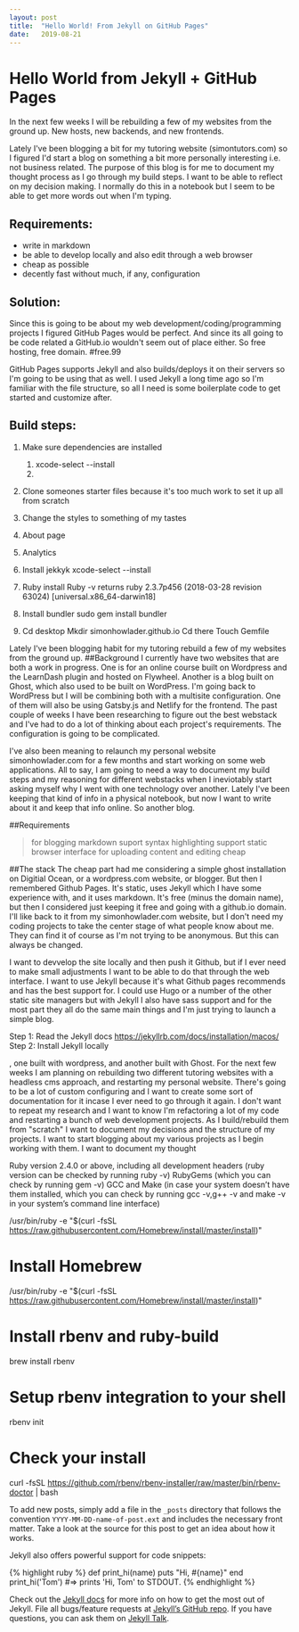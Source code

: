 ```yaml
---
layout: post
title:  "Hello World! From Jekyll on GitHub Pages"
date:   2019-08-21
---
```

# Hello World from Jekyll + GitHub Pages

In the next few weeks I will be rebuilding a few of my websites from the ground up. New hosts, new backends, and new frontends.

Lately I've been blogging a bit for my tutoring website (simontutors.com) so I figured I'd start a blog on something a bit more personally interesting i.e. not business related. The purpose of this blog is for me to document my thought process as I go through my build steps. I want to be able to reflect on my decision making. I normally do this in a notebook but I seem to be able to get more words out when I'm typing.

## Requirements:
- write in markdown
- be able to develop locally and also edit through a web browser
- cheap as possible
- decently fast without much, if any, configuration

## Solution:
Since this is going to be about my web development/coding/programming projects I figured GitHub Pages would be perfect. And since its all going to be code related a GitHub.io wouldn't seem out of place either. So free hosting, free domain. #free.99

GitHub Pages supports Jekyll and also builds/deploys it on their servers so I'm going to be using that as well. I used Jekyll a long time ago so I'm familiar with the file structure, so all I need is some boilerplate code to get started and customize after.

## Build steps:
1. Make sure dependencies are installed
    1. xcode-select --install
    2. 
2. Clone someones starter files because it's too much work to set it up all from scratch
3. Change the styles to something of my tastes
4. About page
5. Analytics


1. Install jekkyk
xcode-select --install

2. Ruby install
Ruby -v returns ruby 2.3.7p456 (2018-03-28 revision 63024) [universal.x86_64-darwin18]

3. Install bundler sudo gem install bundler

4. Cd desktop
Mkdir simonhowlader.github.io
Cd there
Touch Gemfile









Lately I've been blogging habit for my tutoring
 rebuild a few of my websites from the ground up.
##Background
I currently have two websites that are both a work in progress. One is for an online course built on Wordpress and the LearnDash plugin and hosted on Flywheel. Another is a blog built on Ghost, which also used to be built on WordPress. I'm going back to WordPress but I will be combining both with a multisite configuration. One of them will also be using Gatsby.js and Netlify for the frontend. The past couple of weeks I have been researching to figure out the best webstack and I've had to do a lot of thinking about each project's requirements. The configuration is going to be complicated.

I've also been meaning to relaunch my personal website simonhowlader.com for a few months and start working on some web applications. All to say, I am going to need a way to document my build steps and my reasoning for different webstacks when I ineviotably start asking myself why I went with one technology over another. Lately I've been keeping that kind of info in a physical notebook, but now I want to write about it and keep that info online. So another blog.

##Requirements
>for blogging
>markdown suport
>syntax highlighting support
>static
>browser interface for uploading content and editing
>cheap

##The stack
The cheap part had me considering a simple ghost installation on Digitial Ocean, or a wordpress.com website, or blogger. But then I remembered Github Pages. It's static, uses Jekyll which I have some experience with, and it uses markdown. It's free (minus the domain name), but then I considered just keeping it free and going with a github.io domain. I'll like back to it from my simonhowlader.com website, but I don't need my coding projects to take the center stage of what people know about me. They can find it of course as I'm not trying to be anonymous. But this can always be changed.

I want to devvelop the site locally and then push it Github, but if I ever need to make small adjustments I want to be able to do that through the web interface. I want to use Jekyll because it's what Github pages recommends and has the best support for. I could use Hugo or a number of the other static site managers but with Jekyll I also have sass support and for the most part they all do the same main things and I'm just trying to launch a simple blog.

Step 1: Read the Jekyll docs
https://jekyllrb.com/docs/installation/macos/
Step 2: Install Jekyll locally



, one built with wordpress, and another built with Ghost. For the next few weeks I am planning on rebuilding two different tutoring websites with a headless cms approach, and restarting my personal website. There's going to be a lot of custom configuring and I want to create some sort of documentation for it incase I ever need to go through it again. I don't want to repeat my research and I want to know
I'm refactoring a lot of my code and restarting a bunch of web development projects. As I build/rebuild them from "scratch" I want to document my decisions and the structure of my projects.
I want to start blogging about my various projects as I begin working with them. I want to document my thought


Ruby version 2.4.0 or above, including all development headers (ruby version can be checked by running ruby -v)
RubyGems (which you can check by running gem -v)
GCC and Make (in case your system doesn’t have them installed, which you can check by running gcc -v,g++ -v and make -v in your system’s command line interface)

/usr/bin/ruby -e "$(curl -fsSL https://raw.githubusercontent.com/Homebrew/install/master/install)"

# Install Homebrew
/usr/bin/ruby -e "$(curl -fsSL https://raw.githubusercontent.com/Homebrew/install/master/install)"

# Install rbenv and ruby-build
brew install rbenv

# Setup rbenv integration to your shell
rbenv init

# Check your install
curl -fsSL https://github.com/rbenv/rbenv-installer/raw/master/bin/rbenv-doctor | bash

To add new posts, simply add a file in the `_posts` directory that follows the convention `YYYY-MM-DD-name-of-post.ext` and includes the necessary front matter. Take a look at the source for this post to get an idea about how it works.

Jekyll also offers powerful support for code snippets:

{% highlight ruby %}
def print_hi(name)
  puts "Hi, #{name}"
end
print_hi('Tom')
#=> prints 'Hi, Tom' to STDOUT.
{% endhighlight %}

Check out the [Jekyll docs][jekyll-docs] for more info on how to get the most out of Jekyll. File all bugs/feature requests at [Jekyll’s GitHub repo][jekyll-gh]. If you have questions, you can ask them on [Jekyll Talk][jekyll-talk].

[jekyll-docs]: https://jekyllrb.com/docs/home
[jekyll-gh]:   https://github.com/jekyll/jekyll
[jekyll-talk]: https://talk.jekyllrb.com/
